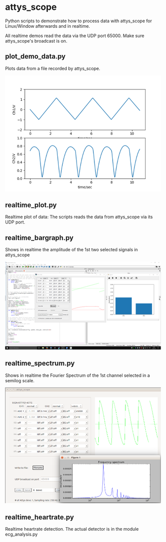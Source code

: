 # attys_scope
Python scripts to demonstrate how to process data with
attys_scope for Linux/Window afterwards and in realtime.

All realtime demos read the data via the UDP port 65000.
Make sure attys_scope's broadcast is on.

## plot_demo_data.py
Plots data from a file recorded by attys_scope.

![alt tag](plot_demo_data_screenshot.png)

## realtime_plot.py
Realtime plot of data: The scripts reads the data from
attys_scope via its UDP port.

## realtime_bargraph.py
Shows in realtime the amplitude of the 1st two selected
signals in attys_scope

![alt tag](realtime_bargraph_screenshot.png)

## realtime_spectrum.py
Shows in realtime the Fourier Spectrum of the 1st channel selected
in a semilog scale.

![alt tag](realtime_spectrum.png)

## realtime_heartrate.py
Realtime heartrate detection. The actual detector is in the
module ecg_analysis.py
